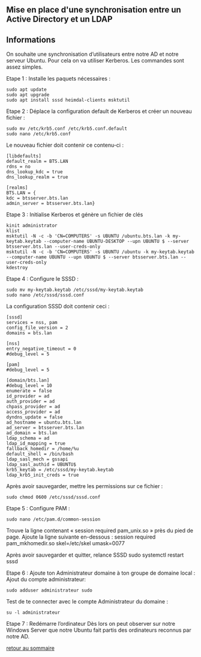 ## Mise en place d'une synchronisation entre un Active Directory et un LDAP

## Informations

On souhaite une synchronisation d’utilisateurs entre notre AD et notre serveur Ubuntu.
Pour cela on va utiliser Kerberos. Les commandes sont assez simples.

Etape 1 : Installe les paquets nécessaires :

    sudo apt update
    sudo apt upgrade
    sudo apt install sssd heimdal-clients msktutil

Etape 2 :  Déplace la configuration default de Kerberos et créer un nouveau fichier :

    sudo mv /etc/krb5.conf /etc/krb5.conf.default
    sudo nano /etc/krb5.conf

Le nouveau fichier doit contenir ce contenu-ci :

    [libdefaults]
    default_realm = BTS.LAN
    rdns = no
    dns_lookup_kdc = true
    dns_lookup_realm = true

    [realms]
    BTS.LAN = {
    kdc = btsserver.bts.lan
    admin_server = btsserver.bts.lan}

Etape 3 : Initialise Kerberos et génère un fichier de clés

    kinit administrator
    klist
    msktutil -N -c -b 'CN=COMPUTERS' -s UBUNTU /ubuntu.bts.lan -k my-keytab.keytab --computer-name UBUNTU-DESKTOP --upn UBUNTU $ --server btsserver.bts.lan --user-creds-only
    msktutil -N -c -b 'CN=COMPUTERS' -s UBUNTU /ubuntu -k my-keytab.keytab --computer-name UBUNTU --upn UBUNTU $ --server btsserver.bts.lan --user-creds-only
    kdestroy

Etape 4 : Configure le SSSD :

    sudo mv my-keytab.keytab /etc/sssd/my-keytab.keytab
    sudo nano /etc/sssd/sssd.conf

La configuration SSSD doit contenir ceci :

    [sssd]
    services = nss, pam
    config_file_version = 2
    domains = bts.lan

    [nss]
    entry_negative_timeout = 0
    #debug_level = 5

    [pam]
    #debug_level = 5

    [domain/bts.lan]
    #debug_level = 10
    enumerate = false
    id_provider = ad
    auth_provider = ad
    chpass_provider = ad
    access_provider = ad
    dyndns_update = false
    ad_hostname = ubuntu.bts.lan
    ad_server = btsserver.bts.lan
    ad_domain = bts.lan
    ldap_schema = ad
    ldap_id_mapping = true
    fallback_homedir = /home/%u
    default_shell = /bin/bash
    ldap_sasl_mech = gssapi
    ldap_sasl_authid = UBUNTU$
    krb5_keytab = /etc/sssd/my-keytab.keytab
    ldap_krb5_init_creds = true

Après avoir sauvegarder, mettre les permissions sur ce fichier :

    sudo chmod 0600 /etc/sssd/sssd.conf
    
Etape 5 : Configure PAM :

    sudo nano /etc/pam.d/common-session

Trouve la ligne contenant « session required pam_unix.so » près du pied de page. Ajoute la ligne suivante en-dessous :
session required pam_mkhomedir.so skel=/etc/skel umask=0077

Après avoir sauvegarder et quitter, relance SSSD
sudo systemctl restart sssd

Etape 6 :  Ajoute ton Administrateur domaine à ton groupe de domaine local :
Ajout du compte administrateur:

    sudo adduser administrateur sudo

Test de te connecter avec le compte Administrateur du domaine :

    su -l administrateur

Etape 7 : Redémarre l’ordinateur
Dès lors on peut observer sur notre Windows Server que notre Ubuntu fait partis des ordinateurs reconnus par notre AD.

[retour au sommaire](https://yassineoby.github.io/PortFolio-Yassine-OUBOUYA/home.html)
